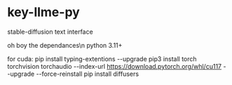 # key-llme-py
stable-diffusion text interface

oh boy the dependances\n
python 3.11+

for cuda:
pip install typing-extentions --upgrade
pip3 install torch torchvision torchaudio --index-url https://download.pytorch.org/whl/cu117 --upgrade --force-reinstall
pip install diffusers


